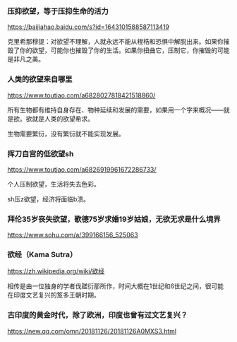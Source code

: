 ### 压抑欲望，等于压抑生命的活力
https://baijiahao.baidu.com/s?id=1643101588587113419

克里希那穆提：对欲望不理解，人就永远不能从桎梏和恐惧中解脱出来。如果你摧毁了你的欲望，可能你也摧毁了你的生活。如果你扭曲它，压制它，你摧毁的可能是非凡之美。

### 人类的欲望来自哪里
https://www.toutiao.com/a6828027818421518860/

所有生物都有维持自身存在、物种延续和发展的需要，如果用一个字来概况——就是欲。欲就是人类的欲望希求。

生物需要繁衍，没有繁衍就不能实现发展。

### 挥刀自宫的低欲望sh
https://www.toutiao.com/a6826919961672286733/

个人压制欲望，生活将失去色彩。

sh压z欲望，经济将面临b溃。

### 拜伦35岁丧失欲望，歌德75岁求婚19岁姑娘，无欲无求是什么境界
https://www.sohu.com/a/399166156_525063

### 欲经（Kama Sutra）
https://zh.wikipedia.org/wiki/欲经

相传是由一位独身的学者伐蹉衍那所作，时间大概在1世纪和6世纪之间，很可能在印度文艺复兴的笈多王朝时期。

### 古印度的黄金时代，除了欧洲，印度也曾有过文艺复兴？
https://new.qq.com/omn/20181126/20181126A0MXS3.html
